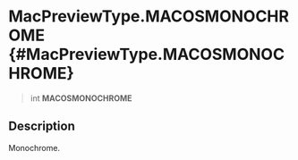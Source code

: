 MacPreviewType.MACOSMONOCHROME {#MacPreviewType.MACOSMONOCHROME}
==============================

> int **MACOSMONOCHROME**

Description
-----------

Monochrome.
